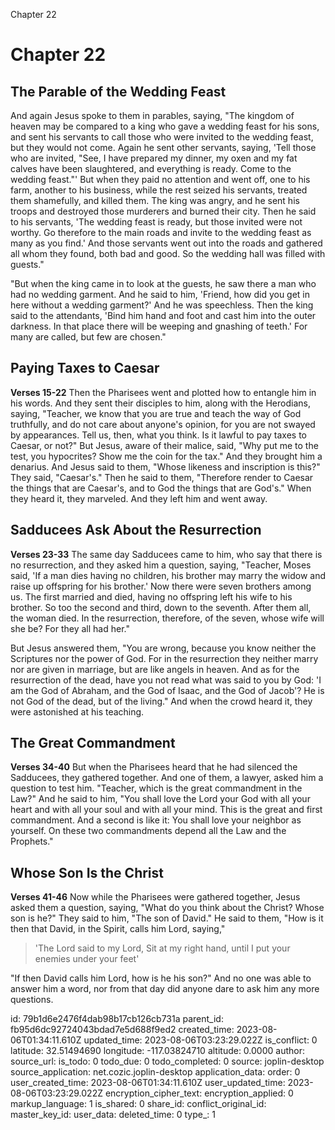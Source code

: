 Chapter 22

# Chapter 22
## The Parable of the Wedding Feast
And again Jesus spoke to them in parables, saying, "The kingdom of heaven may be compared to a king who gave a wedding feast for his sons, and sent his servants to call those who were invited to the wedding feast, but they would not come. Again he sent other servants, saying, 'Tell those who are invited, "See, I have prepared my dinner, my oxen and my fat calves have been slaughtered, and everything is ready. Come to the wedding feast."' But when they paid no attention and went off, one to his farm, another to his business, while the rest seized his servants, treated them shamefully, and killed them. The king was angry, and he sent his troops and destroyed those murderers and burned their city. Then he said to his servants, 'The wedding feast is ready, but those invited were not worthy. Go therefore to the main roads and invite to the wedding feast as many as you find.' And those servants went out into the roads and gathered all whom they found, both bad and good. So the wedding hall was filled with guests."

"But when the king came in to look at the guests, he saw there a man who had no wedding garment. And he said to him, 'Friend, how did you get in here without a wedding garment?' And he was speechless. Then the king said to the attendants, 'Bind him hand and foot and cast him into the outer darkness. In that place there will be weeping and gnashing of teeth.' For many are called, but few are chosen."

## Paying Taxes to Caesar
**Verses 15-22**
Then the Pharisees went and plotted how to entangle him in his words. And they sent their disciples to him, along with the Herodians, saying, "Teacher, we know that you are true and teach the way of God truthfully, and do not care about anyone's opinion, for you are not swayed by appearances. Tell us, then, what you think. Is it lawful to pay taxes to Caesar, or not?" But Jesus, aware of their malice, said, "Why put me to the test, you hypocrites? Show me the coin for the tax." And they brought him a denarius. And Jesus said to them, "Whose likeness and inscription is this?" They said, "Caesar's." Then he said to them, "Therefore render to Caesar the things that are Caesar's, and to God the things that are God's." When they heard it, they marveled. And they left him and went away.

## Sadducees Ask About the Resurrection
**Verses 23-33**
The same day Sadducees came to him, who say that there is no resurrection, and they asked him a question, saying, "Teacher, Moses said, 'If a man dies having no children, his brother may marry the widow and raise up offspring for his brother.' Now there were seven brothers among us. The first married and died, having no offspring left his wife to his brother. So too the second and third, down to the seventh. After them all, the woman died. In the resurrection, therefore, of the seven, whose wife will she be? For they all had her."

But Jesus answered them, "You are wrong, because you know neither the Scriptures nor the power of God. For in the resurrection they neither marry nor are given in marriage, but are like angels in heaven. And as for the resurrection of the dead, have you not read what was said to you by God: 'I am the God of Abraham, and the God of Isaac, and the God of Jacob'? He is not God of the dead, but of the living." And when the crowd heard it, they were astonished at his teaching.

## The Great Commandment
**Verses 34-40**
But when the Pharisees heard that he had silenced the Sadducees, they gathered together. And one of them, a lawyer, asked him a question to test him. "Teacher, which is the great commandment in the Law?" And he said to him, "You shall love the Lord your God with all your heart and with all your soul and with all your mind. This is the great and first commandment. And a second is like it: You shall love your neighbor as yourself. On these two commandments depend all the Law and the Prophets."

## Whose Son Is the Christ
**Verses 41-46**
Now while the Pharisees were gathered together, Jesus asked them a question, saying, "What do you think about the Christ? Whose son is he?" They said to him, "The son of David." He said to them, "How is it then that David, in the Spirit, calls him Lord, saying,"

> 'The Lord said to my Lord,
> Sit at my right hand,
> until I put your enemies under your feet'

"If then David calls him Lord, how is he his son?" And no one was able to answer him a word, nor from that day did anyone dare to ask him any more questions.

id: 79b1d6e2476f4dab98b17cb126cb731a
parent_id: fb95d6dc92724043bdad7e5d688f9ed2
created_time: 2023-08-06T01:34:11.610Z
updated_time: 2023-08-06T03:23:29.022Z
is_conflict: 0
latitude: 32.51494690
longitude: -117.03824710
altitude: 0.0000
author: 
source_url: 
is_todo: 0
todo_due: 0
todo_completed: 0
source: joplin-desktop
source_application: net.cozic.joplin-desktop
application_data: 
order: 0
user_created_time: 2023-08-06T01:34:11.610Z
user_updated_time: 2023-08-06T03:23:29.022Z
encryption_cipher_text: 
encryption_applied: 0
markup_language: 1
is_shared: 0
share_id: 
conflict_original_id: 
master_key_id: 
user_data: 
deleted_time: 0
type_: 1
